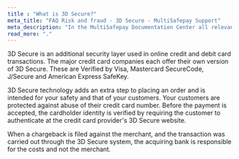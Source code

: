 ```yaml
---
title : "What is 3D Secure?"
meta_title: "FAQ Risk and fraud - 3D Secure - MultiSafepay Support"
meta_description: "In the MultiSafepay Documentation Center all relevant information regarding our Plugins and API. As well as Support pages for Payment Method, Tools and General Questions. You can also find the contact details of our Support Team and Integration Team."
read_more: "."
---
```

3D Secure is an additional security layer used in online credit and debit card transactions. The major credit card companies each offer their own version of 3D Secure. These are Verified by Visa, Mastercard SecureCode, J/Secure and American Express SafeKey.

3D Secure technology adds an extra step to placing an order and is intended for your safety and that of your customers. Your customers are protected against abuse of their credit card number. Before the payment is accepted, the cardholder identity is verified by requiring the customer to authenticate at the credit card provider's 3D Secure website.

When a chargeback is filed against the merchant, and the transaction was carried out through the 3D Secure system, the acquiring bank is responsible for the costs and not the merchant.

<br>
